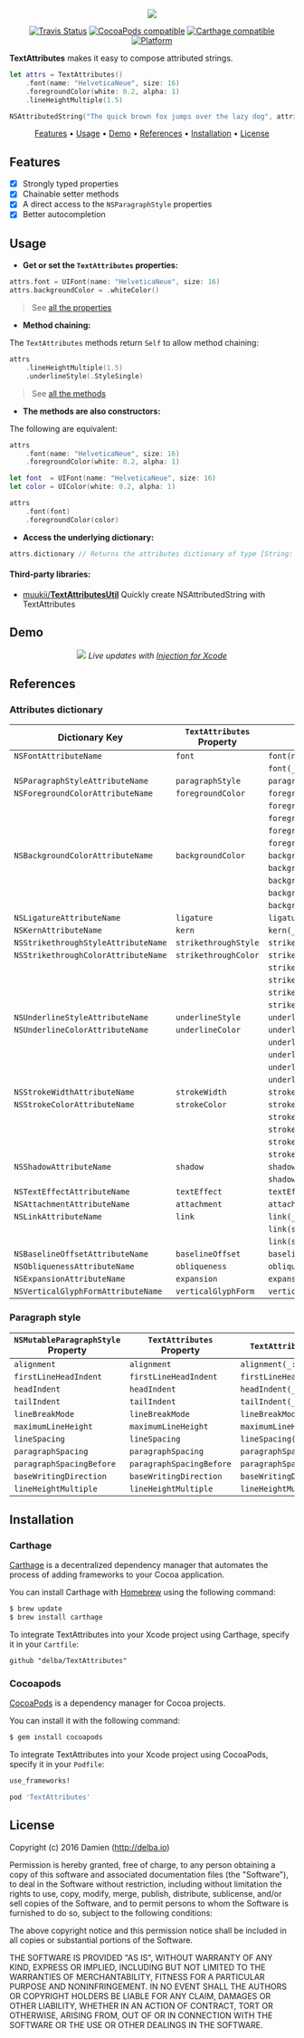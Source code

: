<p align="center">
  <img src="https://raw.githubusercontent.com/delba/TextAttributes/assets/TextAttributes@2x.png">
</p>

<p align="center">
  <a href="https://travis-ci.org/delba/TextAttributes"><img alt="Travis Status" src="https://img.shields.io/travis/delba/TextAttributes.svg"/></a>
  <a href="https://img.shields.io/cocoapods/v/TextAttributes.svg"><img alt="CocoaPods compatible" src="https://img.shields.io/cocoapods/v/TextAttributes.svg"/></a>
  <a href="https://github.com/Carthage/Carthage"><img alt="Carthage compatible" src="https://img.shields.io/badge/Carthage-compatible-4BC51D.svg?style=flat"/></a>
  <a href="https://img.shields.io/cocoapods/p/TextAttributes.svg"><img alt="Platform" src="https://img.shields.io/cocoapods/p/TextAttributes.svg"/></a>
</p>

**TextAttributes** makes it easy to compose attributed strings.

```swift
let attrs = TextAttributes()
    .font(name: "HelveticaNeue", size: 16)
    .foregroundColor(white: 0.2, alpha: 1)
    .lineHeightMultiple(1.5)

NSAttributedString("The quick brown fox jumps over the lazy dog", attributes: attrs)
```

<p align="center">
    <a href="#features">Features</a> • <a href="#usage">Usage</a> • <a href="#demo">Demo</a> • <a href="#references">References</a> • <a href="#installation">Installation</a> • <a href="#license">License</a>
</p>

## Features

- [x] Strongly typed properties
- [x] Chainable setter methods
- [x] A direct access to the `NSParagraphStyle` properties
- [x] Better autocompletion

## Usage

- **Get or set the `TextAttributes` properties:**

```swift
attrs.font = UIFont(name: "HelveticaNeue", size: 16)
attrs.backgroundColor = .whiteColor()
```

> See [all the properties](#references)

- **Method chaining:**

The `TextAttributes` methods return `Self` to allow method chaining:

```swift
attrs
    .lineHeightMultiple(1.5)
    .underlineStyle(.StyleSingle)
```

> See [all the methods](#references)

- **The methods are also constructors:**

The following are equivalent:

```swift
attrs
    .font(name: "HelveticaNeue", size: 16)
    .foregroundColor(white: 0.2, alpha: 1)
```

```swift
let font  = UIFont(name: "HelveticaNeue", size: 16)
let color = UIColor(white: 0.2, alpha: 1)

attrs
    .font(font)
    .foregroundColor(color)
```

- **Access the underlying dictionary:**

```swift
attrs.dictionary // Returns the attributes dictionary of type [String: AnyObject]
```

#### Third-party libraries:

- [muukii/**TextAttributesUtil**](https://github.com/muukii/TextAttributesUtil) Quickly create NSAttributedString with TextAttributes

## Demo

<p align="center">
  <img src="https://raw.githubusercontent.com/delba/TextAttributes/assets/demo.gif" />
  <em>Live updates with <a href="https://github.com/johnno1962/injectionforxcode" alt="Injection for Xcode">Injection for Xcode</a></em>
</p>

## References

### Attributes dictionary

| Dictionary Key                      | `TextAttributes` Property | `TextAttributes` Method                                |
| ----------------------------------- | ------------------------- | ------------------------------------------------------ |
| `NSFontAttributeName`               | `font`                    | `font(name:size:)`                                     |
|                                     |                           | `font(_:)`                                             |
| `NSParagraphStyleAttributeName`     | `paragraphStyle`          | `paragraphStyle(_:)`                                   |
| `NSForegroundColorAttributeName`    | `foregroundColor`         | `foregroundColor(_:)`                                  |
|                                     |                           |  `foregroundColor(white:alpha:)`                       |
|                                     |                           | `foregroundColor(hue:saturation:brightness:alpha:)`    |
|                                     |                           | `foregroundColor(red:green:blue:alpha:)`               |
|                                     |                           | `foregroundColor(patternImage:)`                       |
| `NSBackgroundColorAttributeName`    | `backgroundColor`         | `backgroundColor(_:)`                                  |
|                                     |                           | `backgroundColor(white:alpha:)`                        |
|                                     |                           | `backgroundColor(hue:saturation:brightness:alpha:)`    |
|                                     |                           | `backgroundColor(red:green:blue:alpha:)`               |
|                                     |                           | `backgroundColor(patternImage:)`                       |
| `NSLigatureAttributeName`           | `ligature`                | `ligature(_:)`                                         |
| `NSKernAttributeName`               | `kern`                    | `kern(_:)`                                             |
| `NSStrikethroughStyleAttributeName` | `strikethroughStyle`      | `strikethroughStyle(_:)`                               |
| `NSStrikethroughColorAttributeName` | `strikethroughColor`      | `strikethroughColor(_:)`                               |
|                                     |                           | `strikethroughColor(white:alpha:)`                     |
|                                     |                           | `strikethroughColor(hue:saturation:brightness:alpha:)` |
|                                     |                           | `strikethroughColor(red:green:blue:alpha:)`            |
|                                     |                           | `strikethroughColor(patternImage:)`                    |
| `NSUnderlineStyleAttributeName`     | `underlineStyle`          | `underlineStyle(_:)`                                   |
| `NSUnderlineColorAttributeName`     | `underlineColor`          | `underlineColor(_:)`                                   |
|                                     |                           | `underlineColor(white:alpha:)`                         |
|                                     |                           | `underlineColor(hue:saturation:brightness:alpha:)`     |
|                                     |                           | `underlineColor(red:green:blue:alpha:)`                |
|                                     |                           | `underlineColor(patternImage:)`                        |
| `NSStrokeWidthAttributeName`        | `strokeWidth`             | `strokeWidth(_:)`                                      |
| `NSStrokeColorAttributeName`        | `strokeColor`             | `strokeColor(_:)`                                      |
|                                     |                           | `strokeColor(white:alpha:)`                            |
|                                     |                           | `strokeColor(hue:saturation:brightness:alpha:)`        |
|                                     |                           | `strokeColor(red:green:blue:alpha:)`                   |
|                                     |                           | `strokeColor(patternImage:)`                           |
| `NSShadowAttributeName`             | `shadow`                  | `shadow(_:)`                                           |
|                                     |                           | `shadow(color:offset:blurRadius:)`                     |
| `NSTextEffectAttributeName`         | `textEffect`              | `textEffect(_:)`                                       |
| `NSAttachmentAttributeName`         | `attachment`              | `attachment(_:)`                                       |
| `NSLinkAttributeName`               | `link`                    | `link(_:)`                                             |
|                                     |                           | `link(string:)`                                        |
|                                     |                           | `link(string:relativeToURL:)`                          |
| `NSBaselineOffsetAttributeName`     | `baselineOffset`          | `baselineOffset(_:)`                                   |
| `NSObliquenessAttributeName`        | `obliqueness`             | `obliqueness(_:)`                                      |
| `NSExpansionAttributeName`          | `expansion`               | `expansion(_:)`                                        |
| `NSVerticalGlyphFormAttributeName`  | `verticalGlyphForm`       | `verticalGlyphForm(_:)`                                |

### Paragraph style

| `NSMutableParagraphStyle` Property | `TextAttributes` Property | `TextAttributes` Method      |
| ---------------------------------- | ------------------------- | ---------------------------- |
| `alignment`                        | `alignment`               | `alignment(_:)`              |
| `firstLineHeadIndent`              | `firstLineHeadIndent`     | `firstLineHeadIndent(_:)`    |
| `headIndent`                       | `headIndent`              | `headIndent(_:)`             |
| `tailIndent`                       | `tailIndent`              | `tailIndent(_:)`             |
| `lineBreakMode`                    | `lineBreakMode`           | `lineBreakMode(_:)`          |
| `maximumLineHeight`                | `maximumLineHeight`       | `maximumLineHeight(_:)`      |
| `lineSpacing`                      | `lineSpacing`             | `lineSpacing(_:)`            |
| `paragraphSpacing`                 | `paragraphSpacing`        | `paragraphSpacing(_:)`       |
| `paragraphSpacingBefore`           | `paragraphSpacingBefore`  | `paragraphSpacingBefore(_:)` |
| `baseWritingDirection`             | `baseWritingDirection`    | `baseWritingDirection(_:)`   |
| `lineHeightMultiple`               | `lineHeightMultiple`      | `lineHeightMultiple(_:)`     |

## Installation

### Carthage

[Carthage](https://github.com/Carthage/Carthage) is a decentralized dependency manager that automates the process of adding frameworks to your Cocoa application.

You can install Carthage with [Homebrew](http://brew.sh/) using the following command:

```bash
$ brew update
$ brew install carthage
```

To integrate TextAttributes into your Xcode project using Carthage, specify it in your `Cartfile`:

```ogdl
github "delba/TextAttributes"
```

### Cocoapods

[CocoaPods](http://cocoapods.org) is a dependency manager for Cocoa projects.

You can install it with the following command:

```bash
$ gem install cocoapods
```

To integrate TextAttributes into your Xcode project using CocoaPods, specify it in your `Podfile`:

```ruby
use_frameworks!

pod 'TextAttributes'
```

## License

Copyright (c) 2016 Damien (http://delba.io)

Permission is hereby granted, free of charge, to any person obtaining a copy
of this software and associated documentation files (the "Software"), to deal
in the Software without restriction, including without limitation the rights
to use, copy, modify, merge, publish, distribute, sublicense, and/or sell
copies of the Software, and to permit persons to whom the Software is
furnished to do so, subject to the following conditions:

The above copyright notice and this permission notice shall be included in all
copies or substantial portions of the Software.

THE SOFTWARE IS PROVIDED "AS IS", WITHOUT WARRANTY OF ANY KIND, EXPRESS OR
IMPLIED, INCLUDING BUT NOT LIMITED TO THE WARRANTIES OF MERCHANTABILITY,
FITNESS FOR A PARTICULAR PURPOSE AND NONINFRINGEMENT. IN NO EVENT SHALL THE
AUTHORS OR COPYRIGHT HOLDERS BE LIABLE FOR ANY CLAIM, DAMAGES OR OTHER
LIABILITY, WHETHER IN AN ACTION OF CONTRACT, TORT OR OTHERWISE, ARISING FROM,
OUT OF OR IN CONNECTION WITH THE SOFTWARE OR THE USE OR OTHER DEALINGS IN THE
SOFTWARE.
